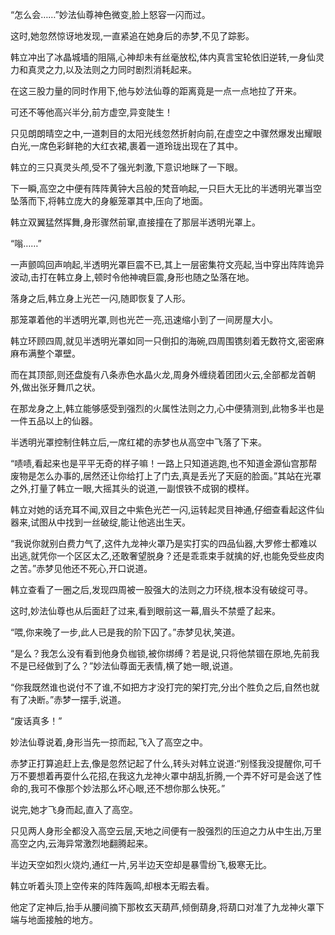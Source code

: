 
“怎么会……”妙法仙尊神色微变,脸上怒容一闪而过。

这时,她忽然惊讶地发现,一直紧追在她身后的赤梦,不见了踪影。

韩立冲出了冰晶城墙的阻隔,心神却未有丝毫放松,体内真言宝轮依旧逆转,一身仙灵力和真灵之力,以及法则之力同时剧烈消耗起来。

在这三股力量的同时作用下,他与妙法仙尊的距离竟是一点一点地拉了开来。

可还不等他高兴半分,前方虚空,异变陡生！

只见朗朗晴空之中,一道刺目的太阳光线忽然折射向前,在虚空之中骤然爆发出耀眼白光,一席色彩鲜艳的大红衣裙,裹着一道玲珑出现在了其中。

韩立的三只真灵头颅,受不了强光刺激,下意识地眯了一下眼。

下一瞬,高空之中便有阵阵黄钟大吕般的梵音响起,一只巨大无比的半透明光罩当空坠落而下,将韩立庞大的身躯笼罩其中,压向了地面。

韩立双翼猛然挥舞,身形骤然前窜,直接撞在了那层半透明光罩上。

“嗡……”

一声颤鸣回声响起,半透明光罩巨震不已,其上一层密集符文亮起,当中穿出阵阵诡异波动,击打在韩立身上,顿时令他神魂巨震,身形也随之坠落在地。

落身之后,韩立身上光芒一闪,随即恢复了人形。

那笼罩着他的半透明光罩,则也光芒一亮,迅速缩小到了一间房屋大小。

韩立环顾四周,就见半透明光罩如同一只倒扣的海碗,四周围镌刻着无数符文,密密麻麻布满整个罩壁。

而在其顶部,则还盘旋有八条赤色水晶火龙,周身外缠绕着团团火云,全部都龙首朝外,做出张牙舞爪之状。

在那龙身之上,韩立能够感受到强烈的火属性法则之力,心中便猜测到,此物多半也是一件五品以上的仙器。

半透明光罩控制住韩立后,一席红裙的赤梦也从高空中飞落了下来。

“啧啧,看起来也是平平无奇的样子嘛！一路上只知道逃跑,也不知道金源仙宫那帮废物是怎么办事的,居然还让你给打上了门去,真是丢光了天庭的脸面。”其站在光罩之外,打量了韩立一眼,大摇其头的说道,一副恨铁不成钢的模样。

韩立对她的话充耳不闻,双目之中紫色光芒一闪,运转起灵目神通,仔细查看起这件仙器来,试图从中找到一丝破绽,能让他逃出生天。

“我说你就别白费力气了,这件九龙神火罩乃是实打实的四品仙器,大罗修士都难以出逃,就凭你一个区区太乙,还敢奢望脱身？还是乖乖束手就擒的好,也能免受些皮肉之苦。”赤梦见他还不死心,开口说道。

韩立查看了一圈之后,发现四周被一股强大的法则之力环绕,根本没有破绽可寻。

这时,妙法仙尊也从后面赶了过来,看到眼前这一幕,眉头不禁蹙了起来。

“喂,你来晚了一步,此人已是我的阶下囚了。”赤梦见状,笑道。

“是么？我怎么没有看到他身负枷锁,被你绑缚？若是说,只将他禁锢在原地,先前我不是已经做到了么？”妙法仙尊面无表情,横了她一眼,说道。

“你我既然谁也说付不了谁,不如把方才没打完的架打完,分出个胜负之后,自然也就有了决断。”赤梦一摆手,说道。

“废话真多！”

妙法仙尊说着,身形当先一掠而起,飞入了高空之中。

赤梦正打算追赶上去,像是忽然记起了什么,转头对韩立说道:“别怪我没提醒你,可千万不要想着再耍什么花招,在我这九龙神火罩中胡乱折腾,一个弄不好可是会送了性命的,我可不像那个妙法那么坏心眼,还不想你那么快死。”

说完,她才飞身而起,直入了高空。

只见两人身形全都没入高空云层,天地之间便有一股强烈的压迫之力从中生出,万里高空之内,云海异常激烈地翻腾起来。

半边天空如烈火烧灼,通红一片,另半边天空却是暴雪纷飞,极寒无比。

韩立听着头顶上空传来的阵阵轰鸣,却根本无暇去看。

他定了定神后,抬手从腰间摘下那枚玄天葫芦,倾倒葫身,将葫口对准了九龙神火罩下端与地面接触的地方。